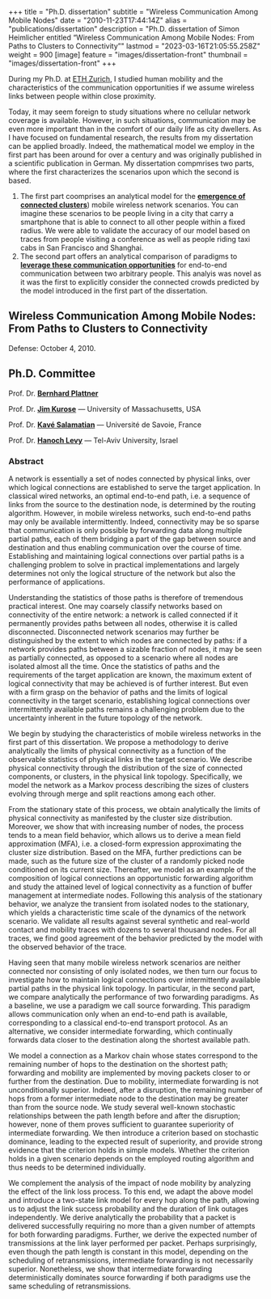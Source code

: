 +++
title = "Ph.D. dissertation"
subtitle = "Wireless Communication Among Mobile Nodes"
date = "2010-11-23T17:44:14Z"
alias = "publications/dissertation"
description = "Ph.D. dissertation of Simon Heimlicher entitled “Wireless Communication Among Mobile Nodes: From Paths to Clusters to Connectivity”"
lastmod = "2023-03-16T21:05:55.258Z"
weight = 900
[image]
  feature = "images/dissertation-front"
  thumbnail = "images/dissertation-front"
+++

During my Ph.D. at [ETH Zurich](https://www.ethz.ch), I studied human mobility and the characteristics of the communication opportunities if we assume wireless links between people within close proximity.

Today, it may seem foreign to study situations where no cellular network coverage is available. However, in such situations, communication may be even more important than in the comfort of our daily life as city dwellers. As I have focused on fundamental research, the results from my dissertation can be applied broadly. Indeed, the mathematical model we employ in the first part has been around for over a century and was originally published in a scientific publication in German. My dissertation compmrises two parts, where the first characterizes the scenarios upon which the second is based.

1. The first part coomprises an analytical model for the [**emergence of connected clusters**](characterizing-networks/index.md)) mobile wireless network scenarios. You can imagine these scenarios to be people living in a city that carry a smartphone that is able to connect to all other people within a fixed radius. We were able to validate the accuracy of our model based on traces from people visiting a conference as well as people riding taxi cabs in San Francisco and Shanghai.
2. The second part offers an analytical comparison of paradigms to [**leverage these communication opportunities**](forwarding-paradigms/index.md) for end-to-end communication between two arbitrary people. This analyis was novel as it was the first to explicitly consider the connected crowds predicted by the model introduced in the first part of the dissertation.

## Wireless Communication Among Mobile Nodes: <br/>From Paths to Clusters to Connectivity

Defense: October 4, 2010.

## Ph.D. Committee ##

Prof. Dr. **[Bernhard Plattner](https://ee.ethz.ch/the-department/faculty/emeriti-professors/contact-details.Nzc3OTY=.TGlzdC8xODc5LC05MjU0NzU1MDE=.html)**

Prof. Dr. **[Jim Kurose](https://gaia.cs.umass.edu/personnel/kurose.html)** — University of Massachusetts, USA

Prof. Dr. **[Kavé Salamatian](https://www.univ-smb.fr/listic/en/presentation_listic/membres/enseignants-chercheurs/kave-salamatian/)** — Université de Savoie, France

Prof. Dr. **[Hanoch Levy](https://english.tau.ac.il/profile/hanoch)** — Tel-Aviv University, Israel

### Abstract

A network is essentially a set of nodes connected by physical links, over which logical connections are established to serve the target application.
In classical wired networks, an optimal end-to-end path, i.e. a sequence of links from the source to the destination node, is determined by the routing algorithm.
However, in mobile wireless networks, such end-to-end paths may only be available intermittently.
Indeed, connectivity may be so sparse that communication is only possible by forwarding data along multiple partial paths, each of them bridging a part of the gap between source and destination and thus enabling communication over the course of time.
Establishing and maintaining logical connections over partial paths is a challenging problem to solve in practical implementations and largely determines not only the logical structure of the network but also the performance of applications.
	
Understanding the statistics of those paths is therefore of tremendous practical interest.
One may coarsely classify networks based on connectivity of the entire network: a network is called connected if it permanently provides paths between all nodes, otherwise it is called disconnected.
Disconnected network scenarios may further be distinguished by the extent to which nodes are connected by paths: if a network provides paths between a sizable fraction of nodes, it may be seen as partially connected, as opposed to a scenario where all nodes are isolated almost all the time.
Once the statistics of paths and the requirements of the target application are known, the maximum extent of logical connectivity that may be achieved is of further interest.
But even with a firm grasp on the behavior of paths and the limits of logical connectivity in the target scenario, establishing logical connections over intermittently available paths remains a challenging problem due to the uncertainty inherent in the future topology of the network.

We begin by studying the characteristics of mobile wireless networks in the first part of this dissertation.
We propose a methodology to derive analytically the limits of physical connectivity as a function of the observable statistics of physical links in the target scenario.
We describe physical connectivity through the distribution of the size of connected components, or clusters, in the physical link topology.
Specifically, we model the network as a Markov process describing the sizes of clusters evolving through merge and split reactions among each other.

From the stationary state of this process, we obtain analytically the limits of physical connectivity  as manifested by the cluster size distribution. 
Moreover, we show that with increasing number of nodes, the process tends to a mean field behavior, which allows us to derive a mean field approximation (MFA), i.e. a closed-form expression approximating the cluster size distribution.
Based on the MFA, further predictions can be made, such as the future size of the cluster of a randomly picked node conditioned on its current size.
Thereafter, we model as an example of the composition of logical connections an opportunistic forwarding algorithm and study the attained level of logical connectivity as a function of buffer management at intermediate nodes.
Following this analysis of the stationary behavior, we analyze the transient from isolated nodes to the stationary, which yields a characteristic time scale of the dynamics of the network scenario.
We validate all results against several synthetic and real-world contact and mobility traces with dozens to several thousand nodes. For all traces, we find good agreement of the behavior predicted by the model with the observed behavior of the trace.

Having seen that many mobile wireless network scenarios are neither connected nor consisting of only isolated nodes, we then turn our focus to investigate how to maintain logical connections over intermittently available partial paths in the physical link topology.
In particular, in the second part, we compare analytically the performance of two forwarding paradigms.
As a baseline, we use a paradigm we call source forwarding. This paradigm allows communication only when an end-to-end path is available, corresponding to a classical end-to-end transport protocol.
As an alternative, we consider intermediate forwarding, which continually forwards data closer to the destination along the shortest available path.

We model a connection as a Markov chain whose states correspond to the remaining number of hops to the destination on the shortest path; forwarding and mobility are implemented by moving packets closer to or further from the destination.
Due to mobility, intermediate forwarding is not unconditionally superior.
Indeed, after a disruption, the remaining number of hops from a former intermediate node to the destination may be greater than from the source node.
We study several well-known stochastic relationships between the path length before and after the disruption; however, none of them proves sufficient to guarantee superiority of intermediate forwarding.
We then introduce a criterion based on stochastic dominance, leading to the expected result of superiority, and provide strong evidence that the criterion holds in simple models. Whether the criterion holds in a given scenario depends on the employed routing algorithm and thus needs to be determined individually.

We complement the analysis of the impact of node mobility by analyzing the effect of the link loss process. To this end, we adapt the above model and introduce a two-state link model for every hop along the path, allowing us to adjust the link success probability and the duration of link outages independently. We derive analytically the probability that a packet is delivered successfully requiring no more than a given number of attempts for both forwarding paradigms. Further, we derive the expected number of transmissions at the link layer performed per packet. Perhaps surprisingly, even though the path length is constant in this model, depending on the scheduling of retransmissions, intermediate forwarding is not necessarily superior. Nonetheless, we show that intermediate forwarding deterministically dominates source forwarding if both paradigms use the same scheduling of retransmissions.


